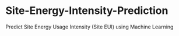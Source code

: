# Site-Energy-Intensity-Prediction
Predict Site Energy Usage Intensity (Site EUI) using Machine Learning
